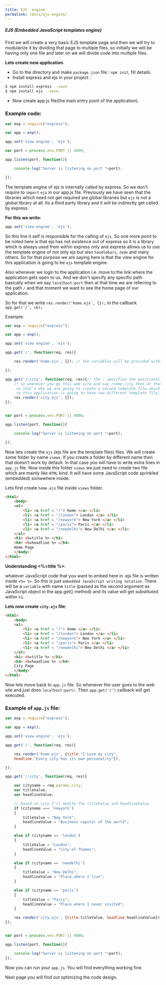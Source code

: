 ```yaml
---
title: EJS  engine
permalink: /docs/ejs-engine/
---
```


<div class="note info">
  <h5>EJS (Embedded JavaScript templates engine)</h5>
</div>

First we will create a very basic EJS template page and then we will try to modularize it by dividing that page to multiple files, so initially we will be having only one file and later on we will divide code into multiple files.

**Lets create new application**.

- Go to the directory and make `package.json` file : `npm init`, fill details.
- Install express and ejs in your project :
```sh
$ npm install express --save
$ npm install ejs --save.
```
- Now create app.js file(the main entry point of the application).

### Example code:

```js
var exp = require("express");

var app = exp();

app.set('view engine', 'ejs');

var port = process.env.PORT || 4000;

app.listen(port, function(){

    console.log("Server is listening on port "+port);

});
```

The template engine of ejs is internally called by express. So we don't require to `import` `ejs` in our app.js file. Previously we have seen that the libraries which need not get required are global libraries but `ejs` is not a global library at all. Its a third party library and it will be indirectly get called by express.

**For this we write**:

```js
app.set('view engine', 'ejs');
```

So this line it self is responsible for the calling of `ejs`. So one more point to be noted here is that ejs has not existence out of express so it is a library which is always used from within express only and express allows us to use the template engine of not only ejs but also `handlebars`, `Jade` and many others. So for that purpose we are saying here is that the view engine for this application is going to be `ejs` template engine.

Also whenever we login to the application i.e. move to the link where the application gets open to us. And we don't specify any specific path basically when we say `localhost:port` then at that time we are referring to the path `/` and that moment we want to see the home page of our application.

So for that we write `res.render('home.ejs', {});` in the callback `app.get('/', cb);`

Example:

```js
var exp = require("express");

var app = exp();

app.set('view engine', 'ejs');

app.get('/', function(req, res){

    res.render('home.ejs', {}); // the variables will be provided within the {} i.e. an object.

});

app.get('/:city', function(req, res){// the : specifies the positional parameter of referring to the request parameter
    /* so whenever you go this web site and say /some_city then at that time that some_city page has to be shown
     so that's why we are going to create a second template file which we are calling as 'city.ejs'.
     so this application is going to have two different template file, one for the home page and other for every city*/
    res.render('city.ejs', {});
});


var port = process.env.PORT || 4000;

app.listen(port, function(){

    console.log("Server is listening on port "+port);

});
```


Now lets create the `ejs` (ejs file are the template files) files. We will create some folder by name `views`. If you create a folder by different name then that doesn't work by default. In that case you will have to write extra lines in `app.js` file. Now inside this folder `views` we just need to create
two file which are mainly like `HTML` kind. It will have some JavaScript code sprinkled (embedded) somewhere inside.

Lets first create `home.ejs` file inside `views` folder.

```html
<html>
	<body>
	<ul>
		<li> <a href = "/"> Home </a> </li>
		<li> <a href = "/london"> London </a> </li>
		<li> <a href = "/newyork"> New York </a> </li>
		<li> <a href = "/paris"> Paris </a> </li>
		<li> <a href = "/newdelhi"> New Delhi </a> </li>
	</ul>
	<h1> <%=title %> </h1>
	<h4> <%=headline %> </h4>
	Home Page
	</body>
</html>
```

**Understanding <%=title %>**:

whatever JavaScript code that you want to embed here in .ejs file is written inside `<%= %>`. So this is just `embedded JavaScript writing notation`. There will be a `variable` with name `title` (passed as the second argument as JavaScript object in the app.get() method) and its  value will get substituted within `h1`.



**Lets now create `city.ejs` file**:

```html
<html>
	<body>
	<ul>
		<li> <a href = "/"> Home </a> </li>
		<li> <a href = "/london"> London </a> </li>
		<li> <a href = "/newyork"> New York </a> </li>
		<li> <a href = "/paris"> Paris </a> </li>
		<li> <a href = "/newdelhi"> New Delhi </a> </li>
	</ul>
	<h1> <%=title %> </h1>
	<h4> <%=headline %> </h4>
	City Page
	</body>
</html>
```


Now lets move back to `app.js` file. So whenever the user goes to the web site and just does `localhost:port/`. Then `app.get('/')` callback will get executed.

### Example of `app.js` file:

```js
var exp = require("express");

var app = exp();

app.set('view engine', 'ejs');

app.get('/', function(req, res){

    res.render('home.ejs', {title:"I Love my city",
    headline:"Every city has its own personality"});

});

app.get('/:city', function(req, res){

    var cityname = req.params.city;
    var titleValue;
    var headlineValue;

    // based on city I'll modify the titleValue and headlineValue
    if (cityname === 'newyork')
    {
        titleValue = "New York";
        headlineValue = "Business capital of the world";
    }

    else if (cityname == 'london')
    {
        titleValue = "London";
        headlineValue = "City of Thames";
    }

    else if (cityname == 'newdelhi')
    {
        titleValue = "New Delhi";
        headlineValue = "Place where I live";
    }

    else if (cityname == 'paris')
    {
        titleValue = "Paris";
        headlineValue = "Place where I never visited";
    }

    res.render('city.ejs', {title:titleValue, headline:headlineValue});
});


var port = process.env.PORT || 4000;

app.listen(port, function(){

    console.log("Server is listening on port "+port);
});
```

Now you can run your `app.js`. You will find everything working fine.

Next page you will find out optimizing the code design.
